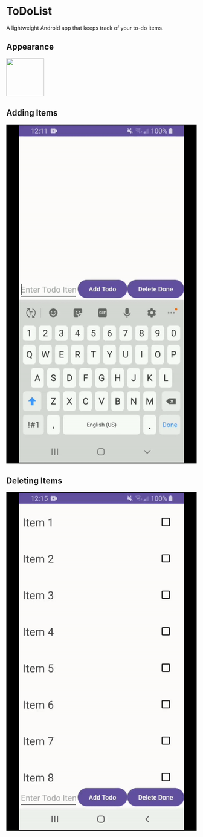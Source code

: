 # ToDoList
A lightweight Android app that keeps track of your to-do items.

## Appearance
<img src="./gif/Appearance.gif" width="100" height="100"/>

## Adding Items
![](gifs/Add.gif)

## Deleting Items
![](gifs/Delete.gif)
